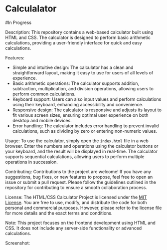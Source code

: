 # Calculalator

#In Progress

Description:
This repository contains a web-based calculator built using HTML and CSS. The calculator is designed to perform basic arithmetic calculations, providing a user-friendly interface for quick and easy calculations.

Features:
- Simple and intuitive design: The calculator has a clean and straightforward layout, making it easy to use for users of all levels of experience.
- Basic arithmetic operations: The calculator supports addition, subtraction, multiplication, and division operations, allowing users to perform common calculations.
- Keyboard support: Users can also input values and perform calculations using their keyboard, enhancing accessibility and convenience.
- Responsive design: The calculator is responsive and adjusts its layout to fit various screen sizes, ensuring optimal user experience on both desktop and mobile devices.
- Error handling: The calculator includes error handling to prevent invalid calculations, such as dividing by zero or entering non-numeric values.

Usage:
To use the calculator, simply open the `index.html` file in a web browser. Enter the numbers and operations using the calculator buttons or your keyboard, and the result will be displayed in real-time. The calculator supports sequential calculations, allowing users to perform multiple operations in succession.

Contributing:
Contributions to the project are welcome! If you have any suggestions, bug fixes, or new features to propose, feel free to open an issue or submit a pull request. Please follow the guidelines outlined in the repository for contributing to ensure a smooth collaboration process.

License:
The HTML/CSS Calculator Project is licensed under the [MIT License](link-to-license). You are free to use, modify, and distribute the code for both personal and commercial purposes. However, please refer to the license file for more details and the exact terms and conditions.

Note: This project focuses on the frontend development using HTML and CSS. It does not include any server-side functionality or advanced calculations.

Screenshot:
 
